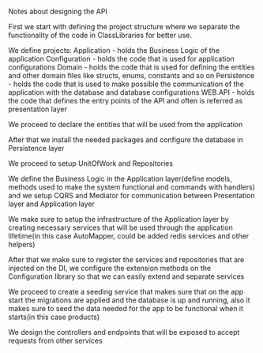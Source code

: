 Notes about designing the API

First we start with defining the project structure where we separate the 
functionality of the code in ClassLibraries for better use.

We define projects:
    Application - holds the Business Logic of the application
    Configuration - holds the code that is used for application configurations
    Domain - holds the code that is used for defining the entities and other domain
             files like structs, enums, constants and so on
    Persistence - holds the code that is used to make possible the communication 
                  of the application with the database and database configurations
    WEB.API - holds the code that defines the entry points of the API and often 
              is referred as presentation layer

We proceed to declare the entities that will be used from the application

After that we install the needed packages and configure the database in Persistence layer

We proceed to setup UnitOfWork and Repositories

We define the Business Logic in the Application layer(define models, methods used to make
the system functional and commands with handlers) and we setup CQRS
and Mediator for communication between Presentation layer and Application layer

We make sure to setup the infrastructure of the Application layer by creating necessary services
that will be used through the application lifetime(in this case AutoMapper, could be added redis services
and other helpers)

After that we make sure to register the services and repositories that are injected on the DI,
we configure the extension methods on the Configuration library so that we can easily extend and
separate services

We proceed to create a seeding service that makes sure that on the app start the migrations are 
applied and the database is up and running, also it makes sure to seed the data needed for the app 
to be functional when it starts(in this case products)

We design the controllers and endpoints that will be exposed to accept requests from other services
